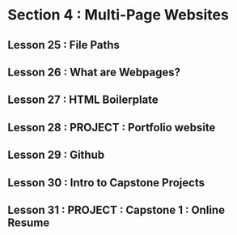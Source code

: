 # Section 4 : Multi-Page Websites
## Lesson 25 : File Paths

## Lesson 26 : What are Webpages?

## Lesson 27 : HTML Boilerplate

## Lesson 28 : PROJECT : Portfolio website

## Lesson 29 : Github

## Lesson 30 : Intro to Capstone Projects

## Lesson 31 : PROJECT : Capstone 1 : Online Resume


